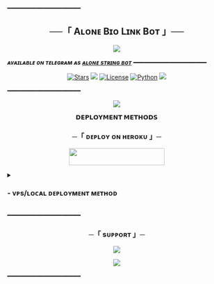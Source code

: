 ━━━━━━━━━━━━━━━━━━━━

<h2 align="center">
    ──「 Aʟᴏɴᴇ Bɪᴏ Lɪɴᴋ Bᴏᴛ 」──
</h2>

<p align="center">
  <img src="https://telegra.ph//file/9e8ce3092848a1bc5d9d6.jpg">
</p>

_**ᴀᴠᴀɪʟᴀʙʟᴇ ᴏɴ ᴛᴇʟᴇɢʀᴀᴍ ᴀs [ᴀʟᴏɴᴇ sᴛʀɪɴɢ ʙᴏᴛ](https://t.me/AloneXBioLinkBot)**_
━━━━━━━━━━━━━━━━━━━━

<p align="center">
<a href="https://github.com/TeamAloneOp/AloneXBioLinkBot/stargazers"><img src="https://img.shields.io/github/stars/TeamAloneOp/AloneXBioLinkBot?color=black&logo=github&logoColor=black&style=for-the-badge" alt="Stars"/></a>
<a href="https://github.com/TeamAloneOp/AloneXStringGenBot/network/members"> <img src="https://img.shields.io/github/forks/TeamAloneOp/AloneXBioLinkBot?color=black&logo=github&logoColor=black&style=for-the-badge"/></a>
<a href="https://github.com/TeamAloneOp/AloneXBioLinkBot/blob/master/LICENSE"> <img src="https://img.shields.io/badge/License-MIT-blueviolet?style=for-the-badge" alt="License"/></a>
<a href="https://www.python.org/"> <img src="https://img.shields.io/badge/Written%20in-Python-skyblue?style=for-the-badge&logo=python" alt="Python"/></a>
<a href="https://github.com/TeamAloneOp/AloneXBioLinkBot/commits/AnonymousX1025"> <img src="https://img.shields.io/github/last-commit/TeamAloneOp/AloneXBioLinkBot?color=black&logo=github&logoColor=black&style=for-the-badge"/></a>
</p>

━━━━━━━━━━━━━━━━━━━━

<p align="center">
  <img src="https://telegra.ph//file/9e8ce3092848a1bc5d9d6.jpg">
</p>

<p align="center">
<b>𝗗𝗘𝗣𝗟𝗢𝗬𝗠𝗘𝗡𝗧 𝗠𝗘𝗧𝗛𝗢𝗗𝗦</b>
</p>

<h3 align="center">
    ─「 ᴅᴇᴩʟᴏʏ ᴏɴ ʜᴇʀᴏᴋᴜ 」─
</h3>

<p align="center"><a href="https://dashboard.heroku.com/new?template=https://https://github.com/saregamamusic/Bio"> <img src="https://img.shields.io/badge/Deploy%20On%20Heroku-black?style=for-the-badge&logo=heroku" width="220" height="38.45"/></a></p>

<details>
<summary><h3>
- <b> ᴠᴘs/ʟᴏᴄᴀʟ ᴅᴇᴘʟᴏʏᴍᴇɴᴛ ᴍᴇᴛʜᴏᴅ </b>
</h3></summary>

- Get your [Necessary Variables](https://github.com/saregamamusic/BioBot/blob/master/sample.env)
- Upgrade and Update by :
`sudo apt-get update && sudo apt-get upgrade -y`
- Install required packages by :
`sudo apt-get install python3-pip`
- Install pip by :
`sudo pip3 install -U pip`
- Clone the repository by :
`git clone https://github.com/TeamAloneOp/AloneXBioLinkBot && cd AloneXBioLinkBot`
- Install requirements by :
`pip3 install -U -r requirements.txt`
- Fill your variables in the env by :
`vi sample.env`<br>
Press `I` on the keyboard for editing env<br>
Press `Ctrl+C` when you're done with editing env and `:wq` to save the env<br>
- Rename the env file by :
`mv sample.env .env`
- Install tmux to keep running your bot when you close the terminal by :
`sudo apt install tmux && tmux`
- Finally run the bot by :
`python3 alone.py`
- For getting out from tmux session<br>
Press `Ctrl+b` and then `d`

<p align="center">
  <img src="https://telegra.ph//file/9e8ce3092848a1bc5d9d6.jpg">
</p>

</details>

━━━━━━━━━━━━━━━━━━━━
<h3 align="center">
    ─「 sᴜᴩᴩᴏʀᴛ 」─
</h3>

<p align="center">
<a href="https://telegram.me/AlonesHeaven"><img src="https://img.shields.io/badge/-Support%20Group-blue.svg?style=for-the-badge&logo=Telegram"></a>
</p>
<p align="center">
<a href="https://telegram.me/AloneXBots"><img src="https://img.shields.io/badge/-Support%20Channel-blue.svg?style=for-the-badge&logo=Telegram"></a>
</p>

━━━━━━━━━━━━━━━━━━━━
